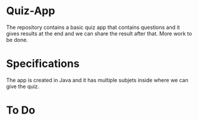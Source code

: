 # Quiz-App
The repository contains a basic quiz app that contains questions and it gives results at the end and we can share the result after that. More work to be done. 

# Specifications
The app is created in Java and it has multiple subjets inside where we can give the quiz.

# To Do
